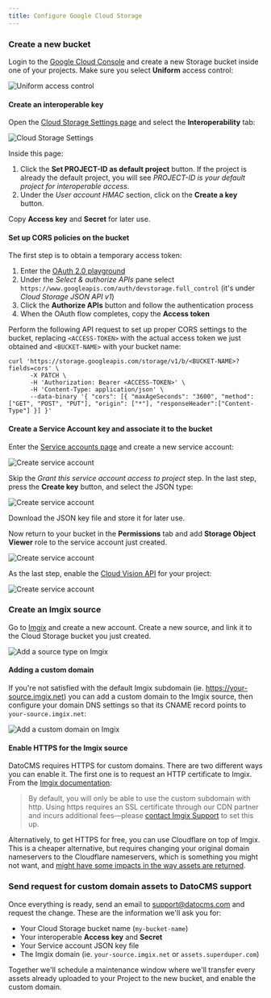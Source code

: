 ```yaml
---
title: Configure Google Cloud Storage
---
```


### Create a new bucket

Login to the [Google Cloud Console](https://console.cloud.google.com/storage/browser) and create a new Storage bucket inside one of your projects. Make sure you select **Uniform** access control:

![Uniform access control](../../images/custom-uploads/6.png)

#### Create an interoperable key

Open the [Cloud Storage Settings page](https://console.cloud.google.com/storage/settings) and select the **Interoperability** tab:

![Cloud Storage Settings](../../images/custom-uploads/4.png)

Inside this page:

1. Click the **Set PROJECT-ID as default project** button. If the project is already the default project, you will see *PROJECT-ID is your default project for interoperable access*.
1. Under the *User account HMAC* section, click on the **Create a key** button.

Copy **Access key** and **Secret** for later use.

#### Set up CORS policies on the bucket

The first step is to obtain a temporary access token:

1. Enter the [OAuth 2.0 playground](https://developers.google.com/oauthplayground/)
1. Under the *Select & authorize APIs* pane select `https://www.googleapis.com/auth/devstorage.full_control` (it's under *Cloud Storage JSON API v1*)
1. Click the **Authorize APIs** button and follow the authentication process
1. When the OAuth flow completes, copy the **Access token**

Perform the following API request to set up proper CORS settings to the bucket, replacing `<ACCESS-TOKEN>` with the actual access token we just obtained and `<BUCKET-NAME>` with your bucket name:

```
curl 'https://storage.googleapis.com/storage/v1/b/<BUCKET-NAME>?fields=cors' \
      -X PATCH \
      -H 'Authorization: Bearer <ACCESS-TOKEN>' \
      -H 'Content-Type: application/json' \
      --data-binary '{ "cors": [{ "maxAgeSeconds": "3600", "method": ["GET", "POST", "PUT"], "origin": ["*"], "responseHeader":["Content-Type"] }] }'
```

#### Create a Service Account key and associate it to the bucket

Enter the [Service accounts page](https://console.cloud.google.com/iam-admin/serviceaccounts) and create a new service account:

![Create service account](../../images/custom-uploads/5.png)

Skip the *Grant this service account access to project* step. In the last step, press the **Create key** button, and select the JSON type:

![Create service account](../../images/custom-uploads/8.png)

Download the JSON key file and store it for later use.

Now return to your bucket in the **Permissions** tab and add **Storage Object Viewer** role to the service account just created.

![Create service account](../../images/custom-uploads/7.png)

As the last step, enable the [Cloud Vision API](https://console.cloud.google.com/flows/enableapi?apiid=vision.googleapis.com) for your project:

![Create service account](../../images/custom-uploads/10.png)

### Create an Imgix source

Go to [Imgix](https://www.imgix.com/) and create a new account. Create a new source, and link it to the Cloud Storage bucket you just created.

![Add a source type on Imgix](../../images/custom-uploads/3.png)

#### Adding a custom domain

If you're not satisfied with the default Imgix subdomain (ie. https://your-source.imgix.net) you can add a custom domain to the Imgix source, then configure your domain DNS settings so that its CNAME record points to `your-source.imgix.net`:

![Add a custom domain on Imgix](../../images/custom-uploads/2.png)

#### Enable HTTPS for the Imgix source

DatoCMS requires HTTPS for custom domains. There are two different ways you can enable it. The first one is to request an HTTP certificate to Imgix. From the [Imgix documentation](https://docs.imgix.com/setup/creating-sources/advanced-settings):

> By default, you will only be able to use the custom subdomain with http. Using https requires an SSL certificate through our CDN partner and incurs additional fees—please [contact Imgix Support](mailto:support@imgix.com) to set this up.

Alternatively, to get HTTPS for free, you can use Cloudflare on top of Imgix. This is a cheaper alternative, but requires changing your original domain nameservers to the Cloudflare nameservers, which is something you might not want, and [might have some impacts in the way assets are returned](https://docs.imgix.com/best-practices/cdn-guidelines).

### Send request for custom domain assets to DatoCMS support

Once everything is ready, send an email to [support@datocms.com](mailto:support@datocms.com) and request the change. These are the information we'll ask you for:

* Your Cloud Storage bucket name (`my-bucket-name`)
* Your interoperable **Access key** and **Secret**
* Your Service account JSON key file
* The Imgix domain (ie. `your-source.imgix.net` or `assets.superduper.com`)

Together we'll schedule a maintenance window where we'll transfer every assets already uploaded to your Project to the new bucket, and enable the custom domain.

